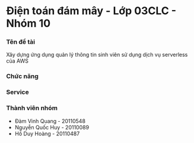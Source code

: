 # Điện toán đám mây - Lớp 03CLC - Nhóm 10

### Tên đề tài
Xây dựng ứng dụng quản lý thông tin sinh viên sử dụng dịch vụ serverless của AWS

### Chức năng





### Service


### Thành viên nhóm
- Đàm Vinh Quang - 20110548
- Nguyễn Quốc Huy - 20110089
- Hồ Duy Hoàng - 20110487
